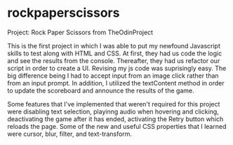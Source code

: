 # rockpaperscissors
Project: Rock Paper Scissors from TheOdinProject

This is the first project in which I was able to put my newfound Javascript skills to test along with HTML and CSS. At first, they had us code the logic and see the results from the console. Thereafter, they had us refactor our script in order to create a UI. Revising my js code was suprisingly easy. The big difference being I had to accept input from an image click rather than from an input prompt. In addition, I utilized the textContent method in order to update the scoreboard and announce the results of the game.

Some features that I've implemented that weren't required for this project were disabling text selection, playinng audio when hovering and clicking, deactivating the game after it has ended, activating the Retry button which reloads the page. Some of the new and useful CSS properties that I learned were cursor, blur, filter, and text-transform.